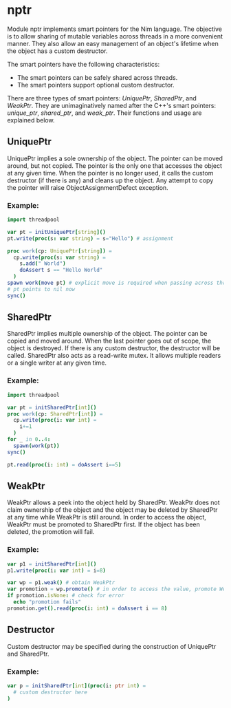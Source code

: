 # nptr

Module nptr implements smart pointers for the Nim language. The objective is to
allow sharing of mutable variables across threads in a more convenient manner.
They also allow an easy management of an object's lifetime when the object has a
custom destructor.

The smart pointers have the following characteristics:
  * The smart pointers can be safely shared across threads.
  * The smart pointers support optional custom destructor.

There are three types of smart pointers: _UniquePtr_, _SharedPtr_, and
_WeakPtr_. They are unimaginatively named after the C++'s smart pointers:
_unique_ptr_, _shared_ptr_, and _weak_ptr_. Their functions and usage are
explained below.

## UniquePtr
UniquePtr implies a sole ownership of the object. The pointer can be moved
around, but not copied. The pointer is the only one that accesses the object at
any given time. When the pointer is no longer used, it calls the custom
destructor (if there is any) and cleans up the object. Any attempt to copy the
pointer will raise ObjectAssignmentDefect exception.

### Example:
```Nim
import threadpool

var pt = initUniquePtr[string]()
pt.write(proc(s: var string) = s="Hello") # assignment

proc work(cp: UniquePtr[string]) =
  cp.write(proc(s: var string) =
    s.add(" World")
    doAssert s == "Hello World"
  )
spawn work(move pt) # explicit move is required when passing across threads
# pt points to nil now
sync()
```

## SharedPtr
SharedPtr implies multiple ownership of the object. The pointer can be copied
and moved around. When the last pointer goes out of scope, the object is
destroyed. If there is any custom destructor, the destructor will be called.
SharedPtr also acts as a read-write mutex. It allows multiple readers or a
single writer at any given time.

### Example:
```Nim
import threadpool

var pt = initSharedPtr[int]()
proc work(cp: SharedPtr[int]) =
  cp.write(proc(i: var int) =
    i+=1
  )
for _ in 0..4:
  spawn(work(pt))
sync()

pt.read(proc(i: int) = doAssert i==5)
```

## WeakPtr
WeakPtr allows a peek into the object held by SharedPtr. WeakPtr does not claim
ownership of the object and the object may be deleted by SharedPtr at any time
while WeakPtr is still around. In order to access the object, WeakPtr must be
promoted to SharedPtr first. If the object has been deleted, the promotion will
fail.

### Example:
```Nim
var p1 = initSharedPtr[int]()
p1.write(proc(i: var int) = i=8)

var wp = p1.weak() # obtain WeakPtr
var promotion = wp.promote() # in order to access the value, promote WeakPtr to SharedPtr
if promotion.isNone: # check for error
  echo "promotion fails"
promotion.get().read(proc(i: int) = doAssert i == 8)
```
## Destructor
Custom destructor may be specified during the construction of UniquePtr and
SharedPtr.

### Example:
```Nim
var p = initSharedPtr[int](proc(i: ptr int) =
  # custom destructor here
)
```

